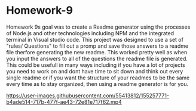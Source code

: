 # Homework-9

Homework 9s goal was to create a Readme generator using the processes of Node.js and other technologies including NPM and the integrated terminal in Visual studio code. This project was designed to use a set of "rules/ Questions" to fill out a promp and save those answers to a readme file therfore generating the new readme. This worked pretty well as when you input the answers to all of the questions the readme file is generated. This could be usefull in many ways including if you have a lot of projects you need to work on and dont have time to sit down and think out every single readme or if you want the structure of your readmes to be the same every time as to stay organized, then using a readme generator is for you. 

https://user-images.githubusercontent.com/55413812/155257771-b4ade514-717b-477f-ae43-72e81e717f62.mp4

